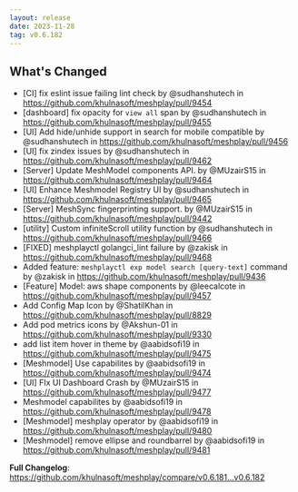 ```yaml
---
layout: release
date: 2023-11-28
tag: v0.6.182
---
```


## What's Changed
* [CI] fix eslint issue  failing lint check by @sudhanshutech in https://github.com/khulnasoft/meshplay/pull/9454
* [dashboard] fix opacity for `view all` span by @sudhanshutech in https://github.com/khulnasoft/meshplay/pull/9455
* [UI] Add hide/unhide support in search for mobile compatible by @sudhanshutech in https://github.com/khulnasoft/meshplay/pull/9456
* [UI] fix zindex issues by @sudhanshutech in https://github.com/khulnasoft/meshplay/pull/9462
* [Server] Update MeshModel components API. by @MUzairS15 in https://github.com/khulnasoft/meshplay/pull/9464
* [UI] Enhance Meshmodel Registry UI by @sudhanshutech in https://github.com/khulnasoft/meshplay/pull/9465
* [Server] MeshSync fingerprinting support. by @MUzairS15 in https://github.com/khulnasoft/meshplay/pull/9442
* [utility] Custom infiniteScroll utility function by @sudhanshutech in https://github.com/khulnasoft/meshplay/pull/9466
* [FIXED] meshplayctl golangci_lint failure by @zakisk in https://github.com/khulnasoft/meshplay/pull/9468
* Added feature: `meshplayctl exp model search [query-text]` command by @zakisk in https://github.com/khulnasoft/meshplay/pull/9436
* [Feature] Model: aws shape components by @leecalcote in https://github.com/khulnasoft/meshplay/pull/9457
* Add Config Map Icon by @ShatilKhan in https://github.com/khulnasoft/meshplay/pull/8829
* Add pod metrics icons by @Akshun-01 in https://github.com/khulnasoft/meshplay/pull/9330
* add list item hover in theme by @aabidsofi19 in https://github.com/khulnasoft/meshplay/pull/9475
* [Meshmodel] Use capabilites by @aabidsofi19 in https://github.com/khulnasoft/meshplay/pull/9474
* [UI] FIx UI Dashboard Crash by @MUzairS15 in https://github.com/khulnasoft/meshplay/pull/9477
* Meshmodel capabilites by @aabidsofi19 in https://github.com/khulnasoft/meshplay/pull/9478
* [Meshmodel] meshplay operator by @aabidsofi19 in https://github.com/khulnasoft/meshplay/pull/9480
* [Meshmodel] remove ellipse and roundbarrel by @aabidsofi19 in https://github.com/khulnasoft/meshplay/pull/9481


**Full Changelog**: https://github.com/khulnasoft/meshplay/compare/v0.6.181...v0.6.182
